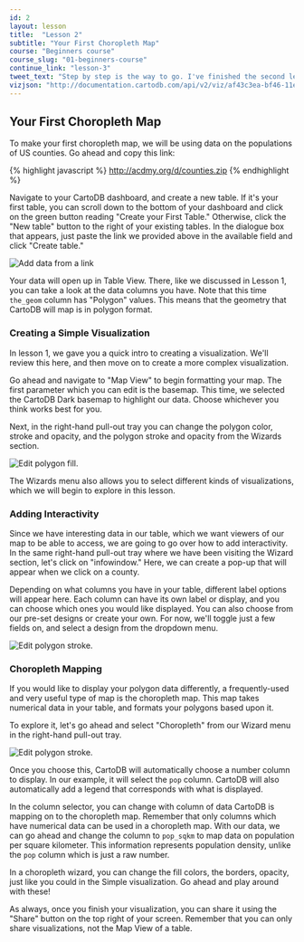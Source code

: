 ```yaml
---
id: 2
layout: lesson
title:  "Lesson 2"
subtitle: "Your First Choropleth Map"
course: "Beginners course"
course_slug: "01-beginners-course"
continue_link: "lesson-3"
tweet_text: "Step by step is the way to go. I've finished the second lesson of the map academy. Check it out"
vizjson: "http://documentation.cartodb.com/api/v2/viz/af43c3ea-bf46-11e3-8153-0edbca4b5057/viz.json"
---
```


## Your First Choropleth Map

To make your first choropleth map, we will be using data on the populations of US counties. Go ahead and copy this link:

{% highlight javascript %}
http://acdmy.org/d/counties.zip
{% endhighlight %}

Navigate to your CartoDB dashboard, and create a new table. If it's your first table, you can scroll down to the bottom of your dashboard and click on the green button reading "Create your First Table." Otherwise, click the "New table" button to the right of your existing tables. In the dialogue box that appears, just paste the link we provided above in the available field and click "Create table."

![Add data from a link]({{site.baseurl}}/img/course1/lesson2/newtableURL.png)

Your data will open up in Table View. There, like we discussed in Lesson 1, you can take a look at the data columns you have. Note that this time `the_geom` column has "Polygon" values. This means that the geometry that CartoDB will map is in polygon format.

### Creating a Simple Visualization

In lesson 1, we gave you a quick intro to creating a visualization. We'll review this here, and then move on to create a more complex visualization.

Go ahead and navigate to "Map View" to begin formatting your map. The first parameter which you can edit is the basemap. This time, we selected the CartoDB Dark basemap to highlight our data. Choose whichever you think works best for you.

Next, in the right-hand pull-out tray you can change the polygon color, stroke and opacity, and the polygon stroke and opacity from the Wizards section.

![Edit polygon fill.]({{site.baseurl}}/img/course1/lesson2/polygonfill.png)

The Wizards menu also allows you to select different kinds of visualizations, which we will begin to explore in this lesson.

### Adding Interactivity
Since we have interesting data in our table, which we want viewers of our map to be able to access, we are going to go over how to add interactivity. In the same right-hand pull-out tray where we have been visiting the Wizard section, let's click on "infowindow." Here, we can create a pop-up that will appear when we click on a county.

Depending on what columns you have in your table, different label options will appear here. Each column can have its own label or display, and you can choose which ones you would like displayed. You can also choose from our pre-set designs or create your own. For now, we'll toggle just a few fields on, and select a design from the dropdown menu.

![Edit polygon stroke.]({{site.baseurl}}/img/course1/lesson2/infowindow.png)


### Choropleth Mapping

If you would like to display your polygon data differently, a frequently-used and very useful type of map is the choropleth map. This map takes numerical data in your table, and formats your polygons based upon it.

To explore it, let's go ahead and select "Choropleth" from our Wizard menu in the right-hand pull-out tray.

![Edit polygon stroke.]({{site.baseurl}}/img/course1/lesson2/choropleth.png)

Once you choose this, CartoDB will automatically choose a number column to display. In our example, it will select the `pop` column. CartoDB will also automatically add a legend that corresponds with what is displayed.

In the column selector, you can change with column of data CartoDB is mapping on to the choropleth map. Remember that only columns which have numerical data can be used in a choropleth map. With our data, we can go ahead and change the column to `pop_sqkm` to map data on population per square kilometer. This information represents population density, unlike the `pop` column which is just a raw number.

In a choropleth wizard, you can change the fill colors, the borders, opacity, just like you could in the Simple visualization. Go ahead and play around with these!

As always, once you finish your visualization, you can share it using the "Share" button on the top right of your screen. Remember that you can only share visualizations, not the Map View of a table.
